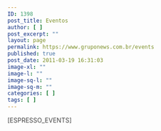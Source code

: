 ```yaml
---
ID: 1398
post_title: Eventos
author: [ ]
post_excerpt: ""
layout: page
permalink: https://www.gruponews.com.br/events
published: true
post_date: 2011-03-19 16:31:03
image-xl: ""
image-l: ""
image-sq-l: ""
image-sq-m: ""
categories: [ ]
tags: [ ]
---
```

<span style="color: #444444;">[ESPRESSO_EVENTS]</span>
